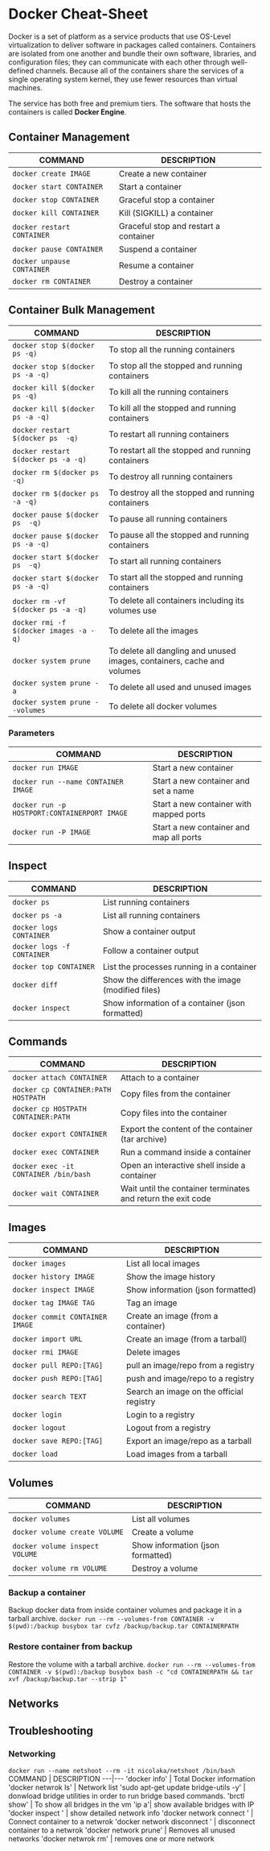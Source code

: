 # Docker Cheat-Sheet
Docker is a set of platform as a service products that use OS-Level virtualization to deliver software in packages called containers. Containers are isolated from one another and bundle their own software, libraries, and configuration files; they can communicate with each other through well-defined channels. Because all of the containers share the services of a single operating system kernel, they use fewer resources than virtual machines.

The service has both free and premium tiers. The software that hosts the containers is called **Docker Engine**.

## Container Management
COMMAND | DESCRIPTION
---|---
`docker create IMAGE` | Create a new container
`docker start CONTAINER` | Start a container
`docker stop CONTAINER` | Graceful stop a container
`docker kill CONTAINER` | Kill (SIGKILL) a container
`docker restart CONTAINER` | Graceful stop and restart a container
`docker pause CONTAINER` | Suspend a container
`docker unpause CONTAINER` | Resume a container
`docker rm CONTAINER` | Destroy a container
## Container Bulk Management
COMMAND | DESCRIPTION
---|---
`docker stop $(docker ps -q)` | To stop all the running containers
`docker stop $(docker ps -a -q)` | To stop all the stopped and running containers
`docker kill $(docker ps -q)` | To kill all the running containers
`docker kill $(docker ps -a -q)` | To kill all the stopped and running containers
`docker restart $(docker ps  -q)` | To restart all  running containers
`docker restart $(docker ps -a -q)` | To restart all the stopped and running containers
`docker rm $(docker ps  -q)` | To destroy all running containers
`docker rm $(docker ps -a -q)` | To destroy all the stopped and running containers
`docker pause $(docker ps  -q)` | To pause all  running containers
`docker pause $(docker ps -a -q)` | To pause all the stopped and running containers
`docker start $(docker ps  -q)` | To start all  running containers
`docker start $(docker ps -a -q)` | To start all the stopped and running containers
`docker rm -vf $(docker ps -a -q)` | To delete all containers including its volumes use
`docker rmi -f $(docker images -a -q)` | To delete all the images
`docker system prune` | To delete all dangling and unused images, containers, cache and volumes
`docker system prune -a` | To delete all used and unused images
`docker system prune --volumes` | To delete all docker volumes
### Parameters
COMMAND | DESCRIPTION
---|---
`docker run IMAGE` | Start a new container
`docker run --name CONTAINER IMAGE` | Start a new container and set a name
`docker run -p HOSTPORT:CONTAINERPORT IMAGE` | Start a new container with mapped ports
`docker run -P IMAGE` | Start a new container and map all ports
## Inspect
COMMAND | DESCRIPTION
---|---
`docker ps` | List running containers
`docker ps -a` | List all running containers
`docker logs CONTAINER` | Show a container output
`docker logs -f CONTAINER` | Follow a container output
`docker top CONTAINER` | List the processes running in a container
`docker diff` | Show the differences with the image (modified files)
`docker inspect` | Show information of a container (json formatted)
## Commands
COMMAND | DESCRIPTION
---|---
`docker attach CONTAINER` | Attach to a container
`docker cp CONTAINER:PATH HOSTPATH` | Copy files from the container
`docker cp HOSTPATH CONTAINER:PATH` | Copy files into the container
`docker export CONTAINER` | Export the content of the container (tar archive)
`docker exec CONTAINER` | Run a command inside a container
`docker exec -it CONTAINER /bin/bash` | Open an interactive shell inside a container
`docker wait CONTAINER` | Wait until the container terminates and return the exit code
## Images
COMMAND | DESCRIPTION
---|---
`docker images` | List all local images
`docker history IMAGE` | Show the image history
`docker inspect IMAGE` | Show information (json formatted)
`docker tag IMAGE TAG` | Tag an image
`docker commit CONTAINER IMAGE` | Create an image (from a container)
`docker import URL` | Create an image (from a tarball)
`docker rmi IMAGE` | Delete images
`docker pull REPO:[TAG]` | pull an image/repo from a registry
`docker push REPO:[TAG]` | push and image/repo to a registry
`docker search TEXT` | Search an image on the official registry
`docker login` | Login to a registry
`docker logout` | Logout from a registry
`docker save REPO:[TAG]` | Export an image/repo as a tarball
`docker load` | Load images from a tarball
## Volumes
COMMAND | DESCRIPTION
---|---
`docker volumes` | List all volumes
`docker volume create VOLUME` | Create a volume
`docker volume inspect VOLUME` | Show information (json formatted)
`docker volume rm VOLUME` | Destroy a volume
### Backup a container
Backup docker data from inside container volumes and package it in a tarball archive.
`docker run --rm --volumes-from CONTAINER -v $(pwd):/backup busybox tar cvfz /backup/backup.tar CONTAINERPATH`
### Restore container from backup
Restore the volume with a tarball archive.
`docker run --rm --volumes-from CONTAINER -v $(pwd):/backup busybox bash -c "cd CONTAINERPATH && tar xvf /backup/backup.tar --strip 1"`
## Networks

## Troubleshooting
### Networking
`docker run --name netshoot --rm -it nicolaka/netshoot /bin/bash`
COMMAND | DESCRIPTION
---|---
'docker info' | Total Docker information
'docker netwrok ls' | Network list
'sudo apt-get update bridge-utils -y' | donwload bridge utilities in order to run bridge based commands.
'brctl show' | To show all bridges in the vm
'ip a'| show available bridges with IP
'docker inspect <Network Id>' | show detailed network info
'docker network connect <container Id>' | Connect container to a netwrok
'docker network disconnect <container Id>' | disconnect container to a netwrok
'docker network prune' | Removes all unused networks
'docker netwrok rm' | removes one or more network
